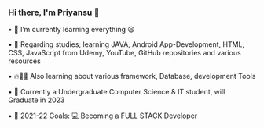 ### Hi there, I'm Priyansu 👋

• 🍹 I’m currently learning everything 😆
    
• 🌱 Regarding studies; learning JAVA, Android App-Development, HTML, CSS, JavaScript from Udemy, YouTube, GitHub repositories and various resources
    
• 🔥👨‍💻 Also learning about various framework, Database, development Tools 

• 🏫 Currently a Undergraduate Computer Science & IT student, will Graduate in 2023

• 🥅 2021-22 Goals:  💻 Becoming a FULL STACK Developer
